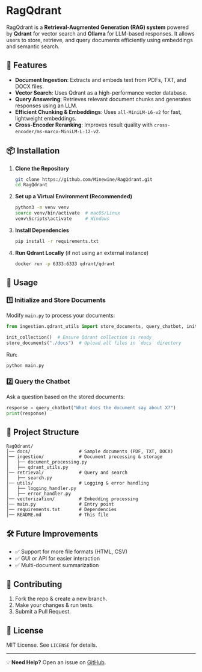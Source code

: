 # RagQdrant

RagQdrant is a **Retrieval-Augmented Generation (RAG) system** powered by **Qdrant** for vector search and **Ollama** for LLM-based responses. It allows users to store, retrieve, and query documents efficiently using embeddings and semantic search.

## 🚀 Features
- **Document Ingestion**: Extracts and embeds text from PDFs, TXT, and DOCX files.
- **Vector Search**: Uses Qdrant as a high-performance vector database.
- **Query Answering**: Retrieves relevant document chunks and generates responses using an LLM.
- **Efficient Chunking & Embeddings**: Uses `all-MiniLM-L6-v2` for fast, lightweight embeddings.
- **Cross-Encoder Reranking**: Improves result quality with `cross-encoder/ms-marco-MiniLM-L-12-v2`.

## 📦 Installation
1. **Clone the Repository**
   ```bash
   git clone https://github.com/Minewine/RagQdrant.git
   cd RagQdrant
   ```
2. **Set up a Virtual Environment (Recommended)**
   ```bash
   python3 -m venv venv
   source venv/bin/activate  # macOS/Linux
   venv\Scripts\activate     # Windows
   ```
3. **Install Dependencies**
   ```bash
   pip install -r requirements.txt
   ```
4. **Run Qdrant Locally** (if not using an external instance)
   ```bash
   docker run -p 6333:6333 qdrant/qdrant
   ```

## 📝 Usage
### **1️⃣ Initialize and Store Documents**
Modify `main.py` to process your documents:

```python
from ingestion.qdrant_utils import store_documents, query_chatbot, init_collection

init_collection()  # Ensure Qdrant collection is ready
store_documents("./docs")  # Upload all files in `docs` directory
```

Run:
```bash
python main.py
```

### **2️⃣ Query the Chatbot**
Ask a question based on the stored documents:
```python
response = query_chatbot("What does the document say about X?")
print(response)
```

## 📁 Project Structure
```
RagQdrant/
│── docs/                  # Sample documents (PDF, TXT, DOCX)
│── ingestion/             # Document processing & storage
│   ├── document_processing.py
│   ├── qdrant_utils.py
│── retrieval/             # Query and search
│   ├── search.py
│── utils/                 # Logging & error handling
│   ├── logging_handler.py
│   ├── error_handler.py
│── vectorization/         # Embedding processing
│── main.py                # Entry point
│── requirements.txt       # Dependencies
│── README.md              # This file
```

## 🛠 Future Improvements
- ✅ Support for more file formats (HTML, CSV)
- ✅ GUI or API for easier interaction
- ✅ Multi-document summarization

## 🤝 Contributing
1. Fork the repo & create a new branch.
2. Make your changes & run tests.
3. Submit a Pull Request.

## 📜 License
MIT License. See `LICENSE` for details.

---
💡 **Need Help?** Open an issue on [GitHub](https://github.com/Minewine/RagQdrant/issues).


